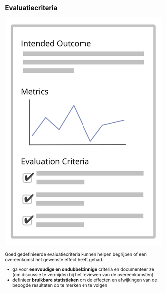 ## Evaluatiecriteria

![right,fit](img/templates/outcome-and-criteria.png)

Goed gedefinieerde evaluatiecriteria kunnen helpen begrijpen of een overeenkomst het gewenste effect heeft gehad.

- ga voor **eenvoudige en ondubbelzinnige** criteria en documenteer ze (om discussie te vermijden bij het reviewen van de overeenkomsten)
- definieer **bruikbare statistieken** om de effecten en afwijkingen van de beoogde resultaten op te merken en te volgen
